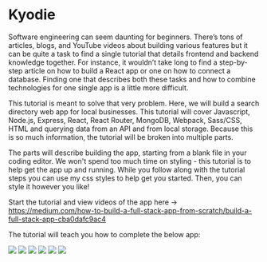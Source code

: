 # Kyodie
Software engineering can seem daunting for beginners. There’s tons of articles, blogs, and YouTube videos about building various features but it can be quite a task to find a single tutorial that details frontend and backend knowledge together. For instance, it wouldn’t take long to find a step-by-step article on how to build a React app or one on how to connect a database. Finding one that describes both these tasks and how to combine technologies for one single app is a little more difficult.

This tutorial is meant to solve that very problem. Here, we will build a search directory web app for local businesses. This tutorial will cover Javascript, Node.js, Express, React, React Router, MongoDB, Webpack, Sass/CSS, HTML and querying data from an API and from local storage. Because this is so much information, the tutorial will be broken into multiple parts.

The parts will describe building the app, starting from a blank file in your coding editor. We won't spend too much time on styling - this tutorial is to help get the app up and running. While you follow along with the tutorial steps you can use my css styles to help get you started. Then, you can style it however you like! 

Start the tutorial and view videos of the app here -> https://medium.com/how-to-build-a-full-stack-app-from-scratch/build-a-full-stack-app-cba0dafc9ac4

The tutorial will teach you how to complete the below app:

![](https://drive.google.com/uc?export=view&id=1ZrVWaMlhV9JOm9chvs69XeE1B8nvk5DH)
![](https://drive.google.com/uc?export=view&id=1vD-JslJlcHE6bx7sD_xY-2lEhvaHFITG)
![](https://drive.google.com/uc?export=view&id=1xtzLvGnKMRSuWNK7K5GFFwXS4JcPwmKs)
![](https://drive.google.com/uc?export=view&id=1lTwIyHqzW4dvT70V-QLeOjn-VlKJ3x32)
![](https://drive.google.com/uc?export=view&id=1GIm7PsggwOBV3nBDtEVAIijMp3G0i1tz)
![](https://drive.google.com/uc?export=view&id=1rFz-1-st5VH2Pes0bthxT_L_0DJDVhbc)

